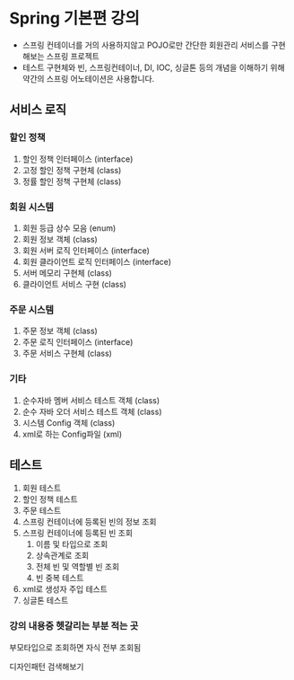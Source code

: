 # Spring 기본편 강의

- 스프링 컨테이너를 거의 사용하지않고 POJO로만 간단한 회원관리 서비스를 구현해보는 스프링 프로젝트
- 테스트 구현체와 빈, 스프링컨테이너, DI, IOC, 싱글톤 등의 개념을 이해하기 위해 약간의 스프링 어노테이션은 사용합니다.

## 서비스 로직

### 할인 정책

1. 할인 정책 인터페이스 (interface)
2. 고정 할인 정책 구현체 (class)
3. 정률 할인 정책 구현체 (class)

### 회원 시스템

1. 회원 등급 상수 모음 (enum)
2. 회원 정보 객체 (class)
3. 회원 서버 로직 인터페이스 (interface)
4. 회원 클라이언트 로직 인터페이스 (interface)
5. 서버 메모리 구현체 (class)
6. 클라이언트 서비스 구현 (class)

### 주문 시스템

1. 주문 정보 객체 (class)
2. 주문 로직 인터페이스 (interface)
3. 주문 서비스 구현체 (class)

### 기타

1. 순수자바 멤버 서비스 테스트 객체 (class)
2. 순수 자바 오더 서비스 테스트 객체 (class)
3. 시스템 Config 객체 (class)
4. xml로 하는 Config파일 (xml)

## 테스트

1. 회원 테스트
2. 할인 정책 테스트
3. 주문 테스트
4. 스프링 컨테이너에 등록된 빈의 정보 조회
5. 스프링 컨테이너에 등록된 빈 조회
    1. 이름 및 타입으로 조회
    2. 상속관계로 조회
    3. 전체 빈 및 역할별 빈 조회
    4. 빈 중복 테스트
6. xml로 생성자 주입 테스트
7. 싱글톤 테스트

### 강의 내용중 헷갈리는 부분 적는 곳

부모타입으로 조회하면 자식 전부 조회됨

디자인패턴 검색해보기